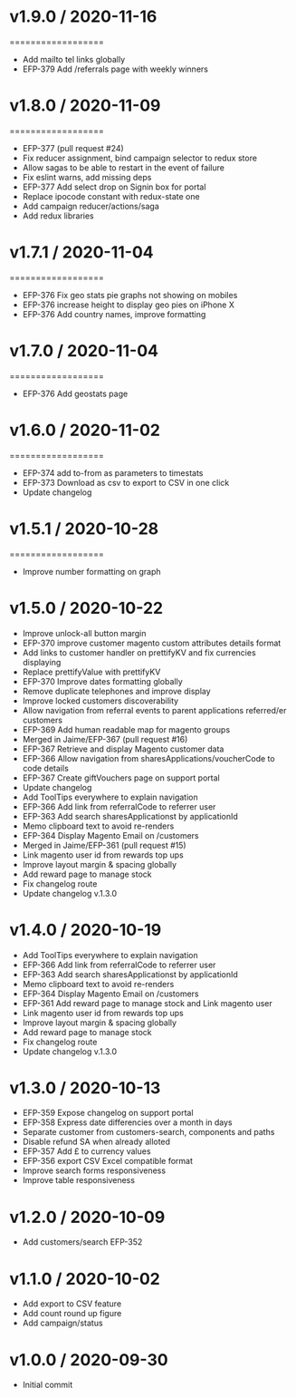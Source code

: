 
# v1.9.0 / 2020-11-16
==================

  * Add mailto tel links globally
  * EFP-379 Add /referrals page with weekly winners

# v1.8.0 / 2020-11-09
==================

  * EFP-377 (pull request #24)
  * Fix reducer assignment, bind campaign selector to redux store
  * Allow sagas to be able to restart in the event of failure
  * Fix eslint warns, add missing deps
  * EFP-377 Add select drop on Signin box for portal
  * Replace ipocode constant with redux-state one
  * Add campaign reducer/actions/saga
  * Add redux libraries

# v1.7.1 / 2020-11-04
==================

  * EFP-376 Fix geo stats pie graphs not showing on mobiles
  * EFP-376 increase height to display geo pies on iPhone X
  * EFP-376 Add country names, improve formatting

# v1.7.0 / 2020-11-04
==================
  * EFP-376 Add geostats page

# v1.6.0 / 2020-11-02
==================

  * EFP-374 add to-from as parameters to timestats
  * EFP-373 Download as csv to export to CSV in one click
  * Update changelog

# v1.5.1 / 2020-10-28
==================
- Improve number formatting on graph

# v1.5.0 / 2020-10-22

- Improve unlock-all button margin
- EFP-370 improve customer magento custom attributes details format
- Add links to customer handler on prettifyKV and fix currencies displaying
- Replace prettifyValue with prettifyKV
- EFP-370 Improve dates formatting globally
- Remove duplicate telephones and improve display
- Improve locked customers discoverability
- Allow navigation from referral events to parent applications referred/er customers
- EFP-369 Add human readable map for magento groups
- Merged in Jaime/EFP-367 (pull request #16)
- EFP-367 Retrieve and display Magento customer data
- EFP-366 Allow navigation from sharesApplications/voucherCode to code details
- EFP-367 Create giftVouchers page on support portal
- Update changelog
- Add ToolTips everywhere to explain navigation
- EFP-366 Add link from referralCode to referrer user
- EFP-363 Add search sharesApplicationst by applicationId
- Memo clipboard text to avoid re-renders
- EFP-364 Display Magento Email on /customers
- Merged in Jaime/EFP-361 (pull request #15)
- Link magento user id from rewards top ups
- Improve layout margin & spacing globally
- Add reward page to manage stock
- Fix changelog route
- Update changelog v.1.3.0

# v1.4.0 / 2020-10-19

- Add ToolTips everywhere to explain navigation
- EFP-366 Add link from referralCode to referrer user
- EFP-363 Add search sharesApplicationst by applicationId
- Memo clipboard text to avoid re-renders
- EFP-364 Display Magento Email on /customers
- EFP-361 Add reward page to manage stock and Link magento user
- Link magento user id from rewards top ups
- Improve layout margin & spacing globally
- Add reward page to manage stock
- Fix changelog route
- Update changelog v.1.3.0

# v1.3.0 / 2020-10-13

- EFP-359 Expose changelog on support portal
- EFP-358 Express date differencies over a month in days
- Separate customer from customers-search, components and paths
- Disable refund SA when already alloted
- EFP-357 Add £ to currency values
- EFP-356 export CSV Excel compatible format
- Improve search forms responsiveness
- Improve table responsiveness

# v1.2.0 / 2020-10-09

- Add customers/search EFP-352

# v1.1.0 / 2020-10-02

- Add export to CSV feature
- Add count round up figure
- Add campaign/status

# v1.0.0 / 2020-09-30

- Initial commit
